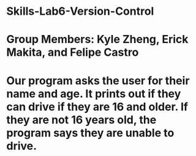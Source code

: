 # Skills-Lab6-Version-Control

# Group Members: Kyle Zheng, Erick Makita, and Felipe Castro

# Our program asks the user for their name and age. It prints out if they can drive if they are 16 and older. If they are not 16 years old, the program says they are unable to drive. 